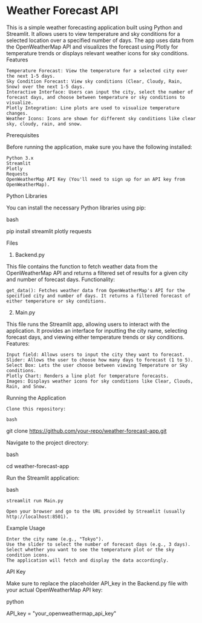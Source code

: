 # Weather Forecast API

This is a simple weather forecasting application built using Python and Streamlit. It allows users to view temperature and sky conditions for a selected location over a specified number of days. The app uses data from the OpenWeatherMap API and visualizes the forecast using Plotly for temperature trends or displays relevant weather icons for sky conditions.
Features

    Temperature Forecast: View the temperature for a selected city over the next 1-5 days.
    Sky Condition Forecast: View sky conditions (Clear, Cloudy, Rain, Snow) over the next 1-5 days.
    Interactive Interface: Users can input the city, select the number of forecast days, and choose between temperature or sky conditions to visualize.
    Plotly Integration: Line plots are used to visualize temperature changes.
    Weather Icons: Icons are shown for different sky conditions like clear sky, cloudy, rain, and snow.

Prerequisites

Before running the application, make sure you have the following installed:

    Python 3.x
    Streamlit
    Plotly
    Requests
    OpenWeatherMap API Key (You'll need to sign up for an API key from OpenWeatherMap).

Python Libraries

You can install the necessary Python libraries using pip:

bash

pip install streamlit plotly requests

Files
1. Backend.py

This file contains the function to fetch weather data from the OpenWeatherMap API and returns a filtered set of results for a given city and number of forecast days.
Functionality:

    get_data(): Fetches weather data from OpenWeatherMap's API for the specified city and number of days. It returns a filtered forecast of either temperature or sky conditions.

2. Main.py

This file runs the Streamlit app, allowing users to interact with the application. It provides an interface for inputting the city name, selecting forecast days, and viewing either temperature trends or sky conditions.
Features:

    Input field: Allows users to input the city they want to forecast.
    Slider: Allows the user to choose how many days to forecast (1 to 5).
    Select Box: Lets the user choose between viewing Temperature or Sky conditions.
    Plotly Chart: Renders a line plot for temperature forecasts.
    Images: Displays weather icons for sky conditions like Clear, Clouds, Rain, and Snow.

Running the Application

    Clone this repository:

    bash

git clone https://github.com/your-repo/weather-forecast-app.git

Navigate to the project directory:

bash

cd weather-forecast-app

Run the Streamlit application:

bash

    streamlit run Main.py

    Open your browser and go to the URL provided by Streamlit (usually http://localhost:8501).

Example Usage

    Enter the city name (e.g., "Tokyo").
    Use the slider to select the number of forecast days (e.g., 3 days).
    Select whether you want to see the temperature plot or the sky condition icons.
    The application will fetch and display the data accordingly.

API Key

Make sure to replace the placeholder API_key in the Backend.py file with your actual OpenWeatherMap API key:

python

API_key = "your_openweathermap_api_key"
